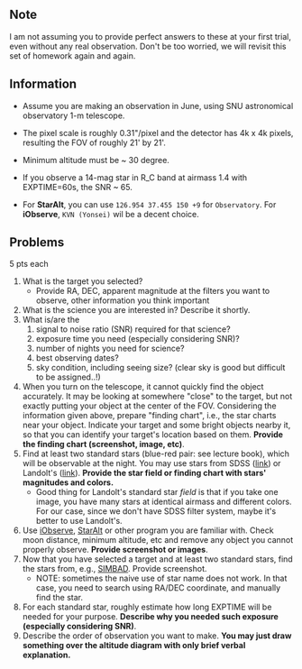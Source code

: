 ## Note

I am not assuming you to provide perfect answers to these at your first trial, even without any real observation. Don't be too worried, we will revisit this set of homework again and again.





## Information

* Assume you are making an observation in June, using SNU astronomical observatory 1-m telescope. 
* The pixel scale is roughly 0.31"/pixel and the detector has 4k x 4k pixels, resulting the FOV of roughly 21' by 21'.
* Minimum altitude must be ~ 30 degree.

* If you observe a 14-mag star in R_C band at airmass 1.4 with EXPTIME=60s, the SNR ~ 65.
* For **StarAlt**, you can use ``126.954 37.455 150 +9`` for ``Observatory``. For **iObserve**, ``KVN (Yonsei)`` wil be a decent choice.



## Problems

5 pts each

1. What is the target you selected? 
   * Provide RA, DEC, apparent magnitude at the filters you want to observe, other information you think important
2. What is the science you are interested in? Describe it shortly.
3. What is/are the 
   1. signal to noise ratio (SNR) required for that science? 
   2. exposure time you need (especially considering SNR)?
   3. number of nights you need for science?
   4. best observing dates?
   5. sky condition, including seeing size? (clear sky is good but difficult to be assigned..!)
4. When you turn on the telescope, it cannot quickly find the object accurately. It may be looking at somewhere "close" to the target, but not exactly putting your object at the center of the FOV. Considering the information given above, prepare "finding chart", i.e., the star charts near your object. Indicate your target and some bright objects nearby it, so that you can identify your target's location based on them. **Provide the finding chart (screenshot, image, etc)**.
5. Find at least two standard stars (blue-red pair: see lecture book), which will be observable at the night. You may use stars from SDSS ([link](https://www-star.fnal.gov/ugriz/tab08.dat)) or Landolt's ([link](https://www.eso.org/sci/observing/tools/standards/Landolt.html)). **Provide the star field or finding chart with stars' magnitudes and colors.**
   * Good thing for Landolt's standard star *field* is that if you take one image, you have many stars at identical airmass and different colors. For our case, since we don't have SDSS filter system, maybe it's better to use Landolt's.
6. Use [iObserve](https://www.arcsecond.io/iobserve#), [StarAlt](http://catserver.ing.iac.es/staralt/) or other program you are familiar with. Check moon distance, minimum altitude, etc and remove any object you cannot properly observe. **Provide screenshot or images**.
7. Now that you have selected a target and at least two standard stars, find the stars from, e.g., [SIMBAD](http://simbad.u-strasbg.fr/simbad/). Provide screenshot.
   * NOTE: sometimes the naive use of star name does not work. In that case, you need to search using RA/DEC coordinate, and manually find the star.
8. For each standard star, roughly estimate how long EXPTIME will be needed for your purpose. **Describe why you needed such exposure (especially considering SNR)**.
9. Describe the order of observation you want to make. **You may just draw something over the altitude diagram with only brief verbal explanation.**

 